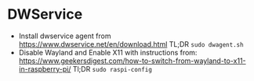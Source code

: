 # DWService

- Install dwservice agent from <https://www.dwservice.net/en/download.html>
  TL;DR `sudo dwagent.sh`
- Disable Wayland and Enable X11 with instructions from: <https://www.geekersdigest.com/how-to-switch-from-wayland-to-x11-in-raspberry-pi/>
  Tl;DR `sudo raspi-config`
